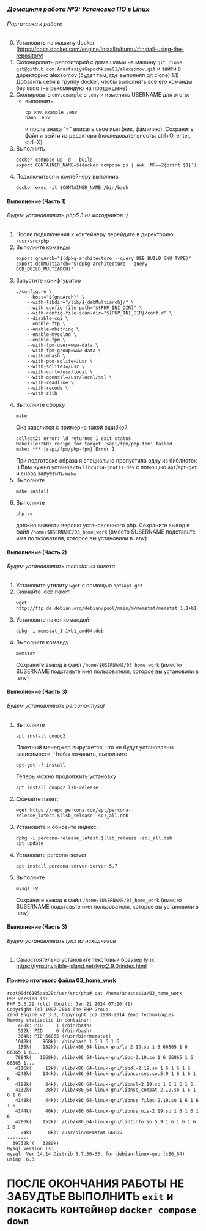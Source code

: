 ### *Домашняя работа №3: Установка ПО в Linux*
###### Подготовка к работе
0) Установить на машину docker (https://docs.docker.com/engine/install/ubuntu/#install-using-the-repository)
1) Cклонировать репозиторий с домашками на машину ```git clone git@github.com:AnastasiyaGapochkina01/alexsomov.git``` и зайти в директорию alexsomov (будет там, где выполнял git clone)
1.1) Добавить себя в группу docker, чтобы выполнять все его команды без sudo (не рекомендую на продакшене)
2) Скопировать ```env.example``` в ```.env``` и изменить USERNAME для этого:
    - выполнить
        ```
        cp env.example .env
        nano .env
        ```
        и после знака "=" вписать свое имя (ник, фамилию). Cохранить файл и выйти из редактора (последовательность: ctrl+O, enter, ctrl+X)
3) Выполнить
    ```
    docker compose up -d --build
    export CONTAINER_NAME=$(docker compose ps | awk 'NR==2{print $1}')
    ```
4) Подключиться к контейнеру выполнив:
    ```
    docker exec -it $CONTAINER_NAME /bin/bash
    ```
#### Выполнение (Часть 1)
###### Будем устанавливать php5.3 из исходников :)
1) После подключения к контейнеру перейдите в директорию ```/usr/src/php```
2) Выполните команды
    ```
    export gnuArch="$(dpkg-architecture --query DEB_BUILD_GNU_TYPE)"
    export debMultiarch="$(dpkg-architecture --query DEB_BUILD_MULTIARCH)"
    ```
3) Запустите конифгуратор
    ```
    ./configure \
        --host="${gnuArch}" \
        --with-libdir="/lib/${debMultiarch}/" \
        --with-config-file-path="${PHP_INI_DIR}" \
        --with-config-file-scan-dir="${PHP_INI_DIR}/conf.d" \
        --disable-cgi \
        --enable-ftp \
        --enable-mbstring \
        --enable-mysqlnd \
        --enable-fpm \
        --with-fpm-user=www-data \
        --with-fpm-group=www-data \
        --with-mhash \
        --with-pdo-sqlite=/usr \
        --with-sqlite3=/usr \
        --with-curl=/usr/local \
        --with-openssl=/usr/local/ssl \
        --with-readline \
        --with-recode \
        --with-zlib
    ```
4) Выполните сборку
    ```
    make
    ```
    Она завалится с примерно такой ошибкой
    ```
    collect2: error: ld returned 1 exit status
    Makefile:260: recipe for target 'sapi/fpm/php-fpm' failed
    make: *** [sapi/fpm/php-fpm] Error 1
    ```
    При подготовке образа я специально пропустила одну из библиотек :) Вам нужно установить ```libcurl4-gnutls-dev``` с помощью ```apt```/```apt-get``` и снова запустить ```make```
5) Выполните
    ```
    make install
    ```
6) Выполните
    ```
    php -v
    ```
    должно вывести версию установленного php. Сохраните вывод в файл ```/home/$USERNAME/03_home_work``` (вместо $USERNAME подставьте имя пользователя, которое вы установили в .env)
#### Выполнение (Часть 2)
###### Будем устанавливать memstat из пакета
1) Установите утилиту ```wget``` с помощью ```apt```/```apt-get```
2) Скачайте .deb пакет
    ```
    wget http://ftp.de.debian.org/debian/pool/main/m/memstat/memstat_1.1+b1_amd64.deb
    ```
3) Установите пакет командой
    ```
    dpkg -i memstat_1.1+b1_amd64.deb
    ```
4) Выполните команду
    ```
    memstat
    ```
    Сохраните вывод в файл ```/home/$USERNAME/03_home_work``` (вместо $USERNAME подставьте имя пользователя, которое вы установили в .env)
#### Выполнение (Часть 3)
###### Будем устанавливать percona-mysql
1) Выполните
    ```
    apt install gnupg2
    ```
    Пакетный менеджер выругается, что не будут установлены зависимости. Чтобы починить, выполните
    ```
    apt-get -f install
    ```
    Теперь можно продолжить установку
    ```
    apt install gnupg2 lsb-release
    ```
2) Скачайте пакет:
    ```
    wget https://repo.percona.com/apt/percona-release_latest.$(lsb_release -sc)_all.deb
    ```
3) Установите и обновите индекс:
    ```
    dpkg -i percona-release_latest.$(lsb_release -sc)_all.deb
    apt update
    ```
4) Установите percona-server
    ```
    apt install percona-server-server-5.7
    ```
5) Выполните
    ```
    mysql -V
    ```
    Сохраните вывод в файл ```/home/$USERNAME/03_home_work``` (вместо $USERNAME подставьте имя пользователя, которое вы установили в .env)
#### Выполнение (Часть 3)
###### Будем устанавливать lynx из исходников
1) Самостоятельно установите текстовый браузер lynx 
https://lynx.invisible-island.net/lynx2.9.0/index.html

#### Пример итогового файла 03_home_work
```
root@0df6105aab29:/usr/src/php# cat /home/anestesia/03_home_work
PHP version is:
PHP 5.3.29 (cli) (built: Jan 21 2024 07:20:41)
Copyright (c) 1997-2014 The PHP Group
Zend Engine v2.3.0, Copyright (c) 1998-2014 Zend Technologies
Memory statisctic in container:
    488k: PID     1 (/bin/bash)
    512k: PID     6 (/bin/bash)
    364k: PID 66865 (/usr/bin/memstat)
   1048k(    968k): /bin/bash 1 6 1 6 1 6
    156k(    132k): /lib/x86_64-linux-gnu/ld-2.19.so 1 6 66865 1 6 66865 1 6...
   7884k(   1668k): /lib/x86_64-linux-gnu/libc-2.19.so 1 6 66865 1 6 66865 1...
   4116k(     12k): /lib/x86_64-linux-gnu/libdl-2.19.so 1 6 1 6 1 6
   4248k(    144k): /lib/x86_64-linux-gnu/libncurses.so.5.9 1 6 1 6 1 6
   4188k(     84k): /lib/x86_64-linux-gnu/libnsl-2.19.so 1 6 1 6 1 6
   4132k(     28k): /lib/x86_64-linux-gnu/libnss_compat-2.19.so 1 6 1 6 1 6
   4148k(     44k): /lib/x86_64-linux-gnu/libnss_files-2.19.so 1 6 1 6 1 6
   4144k(     40k): /lib/x86_64-linux-gnu/libnss_nis-2.19.so 1 6 1 6 1 6
   4280k(    152k): /lib/x86_64-linux-gnu/libtinfo.so.5.9 1 6 1 6 1 6 1 6
     24k(      8k): /usr/bin/memstat 66865
--------
  39732k (   3280k)
Mysql version is:
mysql  Ver 14.14 Distrib 5.7.30-33, for debian-linux-gnu (x86_64) using  6.3
```
# ПОСЛЕ ОКОНЧАНИЯ РАБОТЫ НЕ ЗАБУДТЬЕ ВЫПОЛНИТЬ ```exit``` и покасить контейнер ```docker compose down```
